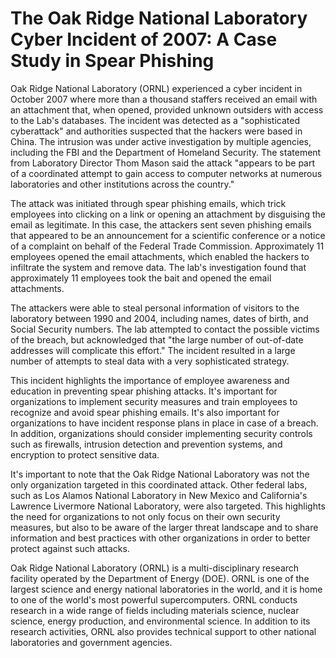 The Oak Ridge National Laboratory Cyber Incident of 2007: A Case Study in Spear Phishing
========================================================================================

Oak Ridge National Laboratory (ORNL) experienced a cyber incident in October 2007 where more than a thousand staffers received an email with an attachment that, when opened, provided unknown outsiders with access to the Lab's databases. The incident was detected as a "sophisticated cyberattack" and authorities suspected that the hackers were based in China. The intrusion was under active investigation by multiple agencies, including the FBI and the Department of Homeland Security. The statement from Laboratory Director Thom Mason said the attack "appears to be part of a coordinated attempt to gain access to computer networks at numerous laboratories and other institutions across the country."

The attack was initiated through spear phishing emails, which trick employees into clicking on a link or opening an attachment by disguising the email as legitimate. In this case, the attackers sent seven phishing emails that appeared to be an announcement for a scientific conference or a notice of a complaint on behalf of the Federal Trade Commission. Approximately 11 employees opened the email attachments, which enabled the hackers to infiltrate the system and remove data. The lab's investigation found that approximately 11 employees took the bait and opened the email attachments.

The attackers were able to steal personal information of visitors to the laboratory between 1990 and 2004, including names, dates of birth, and Social Security numbers. The lab attempted to contact the possible victims of the breach, but acknowledged that "the large number of out-of-date addresses will complicate this effort." The incident resulted in a large number of attempts to steal data with a very sophisticated strategy.

This incident highlights the importance of employee awareness and education in preventing spear phishing attacks. It's important for organizations to implement security measures and train employees to recognize and avoid spear phishing emails. It's also important for organizations to have incident response plans in place in case of a breach. In addition, organizations should consider implementing security controls such as firewalls, intrusion detection and prevention systems, and encryption to protect sensitive data.

It's important to note that the Oak Ridge National Laboratory was not the only organization targeted in this coordinated attack. Other federal labs, such as Los Alamos National Laboratory in New Mexico and California's Lawrence Livermore National Laboratory, were also targeted. This highlights the need for organizations to not only focus on their own security measures, but also to be aware of the larger threat landscape and to share information and best practices with other organizations in order to better protect against such attacks.

Oak Ridge National Laboratory (ORNL) is a multi-disciplinary research facility operated by the Department of Energy (DOE). ORNL is one of the largest science and energy national laboratories in the world, and it is home to one of the world's most powerful supercomputers. ORNL conducts research in a wide range of fields including materials science, nuclear science, energy production, and environmental science. In addition to its research activities, ORNL also provides technical support to other national laboratories and government agencies.